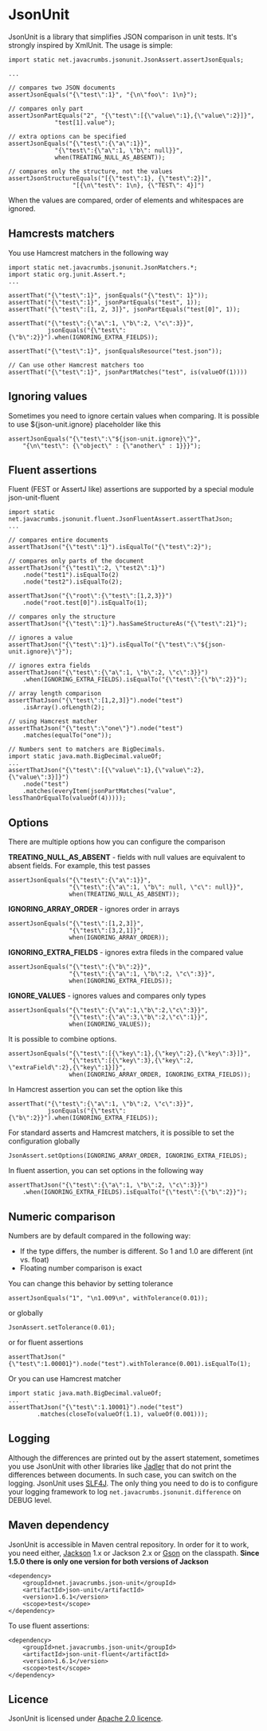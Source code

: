 JsonUnit
===========

JsonUnit is a library that simplifies JSON comparison in unit tests. It's strongly inspired by XmlUnit. The usage is
simple:

    import static net.javacrumbs.jsonunit.JsonAssert.assertJsonEquals;
    
    ...

    // compares two JSON documents
    assertJsonEquals("{\"test\":1}", "{\n\"foo\": 1\n}");

    // compares only part
    assertJsonPartEquals("2", "{\"test\":[{\"value\":1},{\"value\":2}]}",
                 "test[1].value");
    
    // extra options can be specified
    assertJsonEquals("{\"test\":{\"a\":1}}",
    		     "{\"test\":{\"a\":1, \"b\": null}}",
        	     when(TREATING_NULL_AS_ABSENT));
    
    // compares only the structure, not the values
    assertJsonStructureEquals("[{\"test\":1}, {\"test\":2}]", 
    			      "[{\n\"test\": 1\n}, {\"TEST\": 4}]")
    
When the values are compared, order of elements and whitespaces are ignored. 

Hamcrests matchers
----------------
You use Hamcrest matchers in the following way

    import static net.javacrumbs.jsonunit.JsonMatchers.*;
    import static org.junit.Assert.*;
    ...

    assertThat("{\"test\":1}", jsonEquals("{\"test\": 1}"));
    assertThat("{\"test\":1}", jsonPartEquals("test", 1));
    assertThat("{\"test\":[1, 2, 3]}", jsonPartEquals("test[0]", 1));
    
    assertThat("{\"test\":{\"a\":1, \"b\":2, \"c\":3}}",
               jsonEquals("{\"test\":{\"b\":2}}").when(IGNORING_EXTRA_FIELDS));

    assertThat("{\"test\":1}", jsonEqualsResource("test.json"));

    // Can use other Hamcrest matchers too
    assertThat("{\"test\":1}", jsonPartMatches("test", is(valueOf(1))))

Ignoring values
----------------
Sometimes you need to ignore certain values when comparing. It is possible to use ${json-unit.ignore}
placeholder like this

    assertJsonEquals("{\"test\":\"${json-unit.ignore}\"}",
        "{\n\"test\": {\"object\" : {\"another\" : 1}}}");

Fluent assertions
---------------
Fluent (FEST or AssertJ like) assertions are supported by a special module json-unit-fluent

    import static net.javacrumbs.jsonunit.fluent.JsonFluentAssert.assertThatJson;
    ...

    // compares entire documents
    assertThatJson("{\"test\":1}").isEqualTo("{\"test\":2}");

    // compares only parts of the document
    assertThatJson("{\"test1\":2, \"test2\":1}")
        .node("test1").isEqualTo(2)
        .node("test2").isEqualTo(2);

    assertThatJson("{\"root\":{\"test\":[1,2,3}}")
        .node("root.test[0]").isEqualTo(1);

    // compares only the structure
    assertThatJson("{\"test\":1}").hasSameStructureAs("{\"test\":21}");

    // ignores a value
    assertThatJson("{\"test\":1}").isEqualTo("{\"test\":\"${json-unit.ignore}\"}");

    // ignores extra fields
    assertThatJson("{\"test\":{\"a\":1, \"b\":2, \"c\":3}}")
    	.when(IGNORING_EXTRA_FIELDS).isEqualTo("{\"test\":{\"b\":2}}");
    	
    // array length comparison
    assertThatJson("{\"test\":[1,2,3]}").node("test")
    	.isArray().ofLength(2);

    // using Hamcrest matcher
    assertThatJson("{\"test\":\"one\"}").node("test")
        .matches(equalTo("one"));

    // Numbers sent to matchers are BigDecimals.
    import static java.math.BigDecimal.valueOf;
    ...
    assertThatJson("{\"test\":[{\"value\":1},{\"value\":2},{\"value\":3}]}")
        .node("test")
        .matches(everyItem(jsonPartMatches("value", lessThanOrEqualTo(valueOf(4)))));

Options
---------------
There are multiple options how you can configure the comparison

**TREATING_NULL_AS_ABSENT** - fields with null values are equivalent to absent fields. For example, this test passes
  
    assertJsonEquals("{\"test\":{\"a\":1}}",
                     "{\"test\":{\"a\":1, \"b\": null, \"c\": null}}",
                     when(TREATING_NULL_AS_ABSENT));
    
**IGNORING_ARRAY_ORDER** - ignores order in arrays

    assertJsonEquals("{\"test\":[1,2,3]}", 
                     "{\"test\":[3,2,1]}",
                     when(IGNORING_ARRAY_ORDER));
    
**IGNORING_EXTRA_FIELDS** - ignores extra fileds in the compared value

    assertJsonEquals("{\"test\":{\"b\":2}}", 
                     "{\"test\":{\"a\":1, \"b\":2, \"c\":3}}",
                     when(IGNORING_EXTRA_FIELDS));
    
**IGNORE_VALUES** - ignores values and compares only types

    assertJsonEquals("{\"test\":{\"a\":1,\"b\":2,\"c\":3}}", 
                     "{\"test\":{\"a\":3,\"b\":2,\"c\":1}}",
                     when(IGNORING_VALUES));
    
It is possible to combine options. 

    assertJsonEquals("{\"test\":[{\"key\":1},{\"key\":2},{\"key\":3}]}", 
                     "{\"test\":[{\"key\":3},{\"key\":2, \"extraField\":2},{\"key\":1}]}",
                     when(IGNORING_ARRAY_ORDER, IGNORING_EXTRA_FIELDS));
                     
In Hamcrest assertion you can set the option like this

    assertThat("{\"test\":{\"a\":1, \"b\":2, \"c\":3}}",
               jsonEquals("{\"test\":{\"b\":2}}").when(IGNORING_EXTRA_FIELDS));
               
For standard asserts and Hamcrest matchers, it is possible to set the configuration globally

    JsonAssert.setOptions(IGNORING_ARRAY_ORDER, IGNORING_EXTRA_FIELDS);

In fluent assertion, you can set options in the following way

    assertThatJson("{\"test\":{\"a\":1, \"b\":2, \"c\":3}}")
        .when(IGNORING_EXTRA_FIELDS).isEqualTo("{\"test\":{\"b\":2}}");

Numeric comparison
--------------------
Numbers are by default compared in the following way:

* If the type differs, the number is different. So 1 and 1.0 are different (int vs. float)
* Floating number comparison is exact

You can change this behavior by setting tolerance

    assertJsonEquals("1", "\n1.009\n", withTolerance(0.01));
    
or globally 

    JsonAssert.setTolerance(0.01);

or for fluent assertions

    assertThatJson("{\"test\":1.00001}").node("test").withTolerance(0.001).isEqualTo(1);

Or you can use Hamcrest matcher

    import static java.math.BigDecimal.valueOf;
    ...
    assertThatJson("{\"test\":1.10001}").node("test")
            .matches(closeTo(valueOf(1.1), valueOf(0.001)));

Logging
-------
Although the differences are printed out by the assert statement, sometimes you use JsonUnit with other libraries like
[Jadler](http://jadler.net) that do not print the differences between documents. In such case, you can switch on the
logging. JsonUnit uses [SLF4J](http://www.slf4j.org/). The only thing you need to do is to configure your logging
framework to log `net.javacrumbs.jsonunit.difference` on DEBUG level.

Maven dependency
----------------
JsonUnit is accessible in Maven central repository. In order for it to work, you need either, [Jackson](http://jackson.codehaus.org/) 1.x or 
Jackson 2.x or [Gson](https://code.google.com/p/google-gson/) on the classpath. **Since 1.5.0 there is only one version for both versions of Jackson**
	
	<dependency>
    	<groupId>net.javacrumbs.json-unit</groupId>
    	<artifactId>json-unit</artifactId>
        <version>1.6.1</version>
    	<scope>test</scope>
	</dependency>

To use fluent assertions:

	<dependency>
    	<groupId>net.javacrumbs.json-unit</groupId>
    	<artifactId>json-unit-fluent</artifactId>
        <version>1.6.1</version>
    	<scope>test</scope>
	</dependency>

Licence
-------
JsonUnit is licensed under [Apache 2.0 licence](https://www.apache.org/licenses/LICENSE-2.0).


